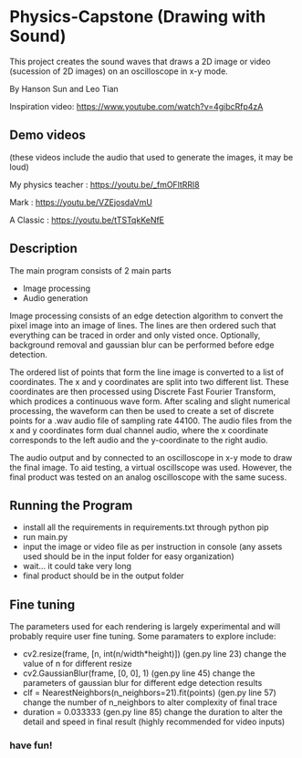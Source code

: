 # Physics-Capstone (Drawing with Sound)

This project creates the sound waves that draws a 2D image or video (sucession of 2D images) on an oscilloscope in x-y mode.

By Hanson Sun and Leo Tian

Inspiration video: https://www.youtube.com/watch?v=4gibcRfp4zA

## Demo videos
(these videos include the audio that used to generate the images, it may be loud)

My physics teacher : https://youtu.be/_fmOFltRRl8 

Mark : https://youtu.be/VZEjosdaVmU 

A Classic : https://youtu.be/tTSTqkKeNfE

## Description

The main program consists of 2 main parts
- Image processing
- Audio generation

Image processing consists of an edge detection algorithm to convert the pixel image into an image of lines. The lines are then ordered such that everything can be traced in order and only visted once. Optionally, background removal and gaussian blur can be performed before edge detection.

The ordered list of points that form the line image is converted to a list of coordinates. The x and y coordinates are split into two different list. These coordinates are then processed using Discrete Fast Fourier Transform, which prodices a continuous wave form. After scaling and slight numerical processing, the waveform can then be used to create a set of discrete points for a .wav audio file of sampling rate 44100. The audio files from the x and y coordinates form dual channel audio, where the x coordinate corresponds to the left audio and the y-coordinate to the right audio. 

The audio output and by connected to an oscilloscope in x-y mode to draw the final image. To aid testing, a virtual oscillscope was used. However, the final product was tested on an analog oscilloscope with the same sucess. 

## Running the Program

- install all the requirements in requirements.txt through python pip
- run main.py
- input the image or video file as per instruction in console (any assets used should be in the input folder for easy organization)
- wait... it could take very long
- final product should be in the output folder

## Fine tuning

The parameters used for each rendering is largely experimental and will probably require user fine tuning. 
Some paramaters to explore include:
- cv2.resize(frame, [n, int(n/width*height)]) (gen.py line 23) change the value of n for different resize
- cv2.GaussianBlur(frame, [0, 0], 1) (gen.py line 45) change the parameters of gaussian blur for different edge detection results
- clf = NearestNeighbors(n_neighbors=21).fit(points) (gen.py line 57) change the number of n_neighbors to alter complexity of final trace
- duration = 0.033333 (gen.py line 85) change the duration to alter the detail and speed in final result (highly recommended for video inputs)

### have fun!


